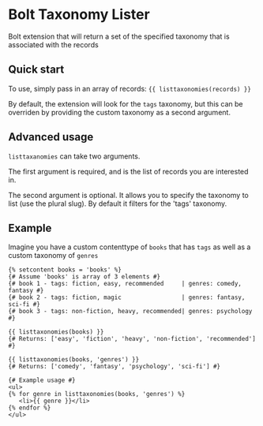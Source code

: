 Bolt Taxonomy Lister
======================

Bolt extension that will return a set of the specified taxonomy that is associated with the records

Quick start
-------

To use, simply pass in an array of records: `{{ listtaxonomies(records) }}`

By default, the extension will look for the `tags` taxonomy, but this can be overriden by providing the custom taxonomy as a second argument.


Advanced usage
-------
`listtaxanomies` can take two arguments.

The first argument is required, and is the list of records you are interested in.

The second argument is optional. It allows you to specify the taxonomy to list (use the plural slug). By default it filters for the 'tags' taxonomy.

Example
-------
Imagine you have a custom contenttype of `books` that has `tags` as well as a custom taxonomy of `genres`

    {% setcontent books = 'books' %}
    {# Assume 'books' is array of 3 elements #}
    {# book 1 - tags: fiction, easy, recommended     | genres: comedy, fantasy #}
    {# book 2 - tags: fiction, magic                 | genres: fantasy, sci-fi #}
    {# book 3 - tags: non-fiction, heavy, recommended| genres: psychology #}
 
    {{ listtaxonomies(books) }}
    {# Returns: ['easy', 'fiction', 'heavy', 'non-fiction', 'recommended'] #}
 
    {{ listtaxonomies(books, 'genres') }}
    {# Returns: ['comedy', 'fantasy', 'psychology', 'sci-fi'] #}
 
    {# Example usage #}
    <ul>
    {% for genre in listtaxonomies(books, 'genres') %}
       <li>{{ genre }}</li>
    {% endfor %}
    </ul>